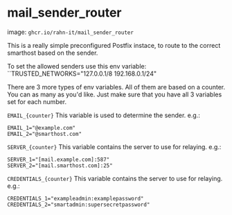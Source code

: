 # mail_sender_router

image: ``ghcr.io/rahn-it/mail_sender_router``

This is a really simple preconfigured Postfix instace, to route to the correct smarthost based on the sender.

To set the allowed senders use this env variable:
``TRUSTED_NETWORKS="127.0.0.1/8 192.168.0.1/24"

There are 3 more types of env variables. All of them are based on a counter. You can as many as you'd like.
Just make sure that you have all 3 variables set for each number.


``EMAIL_{counter}``
This variable is used to determine the sender.
e.g.:
```
EMAIL_1="@example.com"
EMAIL_2="@smarthost.com"
```


``SERVER_{counter}``
This variable contains the server to use for relaying.
e.g.:
```
SERVER_1="[mail.example.com]:587"
SERVER_2="[mail.smarthost.com]:25"
```


``CREDENTIALS_{counter}``
This variable contains the server to use for relaying.
e.g.:
```
CREDENTIALS_1="exampleadmin:examplepassword"
CREDENTIALS_2="smartadmin:supersecretpassword"
```
